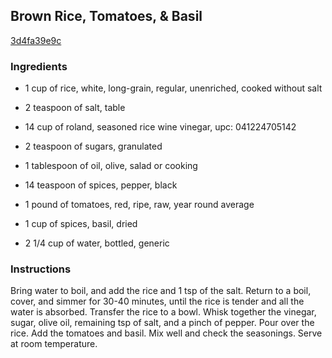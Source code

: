 ## Brown Rice, Tomatoes, & Basil

[3d4fa39e9c](http://www.food.com/recipe/brown-rice-tomatoes-basil-153734)

### Ingredients

 - 1 cup of rice, white, long-grain, regular, unenriched, cooked without salt

 - 2 teaspoon of salt, table

 - 14 cup of roland, seasoned rice wine vinegar, upc: 041224705142

 - 2 teaspoon of sugars, granulated

 - 1 tablespoon of oil, olive, salad or cooking

 - 14 teaspoon of spices, pepper, black

 - 1 pound of tomatoes, red, ripe, raw, year round average

 - 1 cup of spices, basil, dried

 - 2 1/4 cup of water, bottled, generic

### Instructions

Bring water to boil, and add the rice and 1 tsp of the salt. Return to a boil, cover, and simmer for 30-40 minutes, until the rice is tender and all the water is absorbed. Transfer the rice to a bowl. Whisk together the vinegar, sugar, olive oil, remaining tsp of salt, and a pinch of pepper. Pour over the rice. Add the tomatoes and basil. Mix well and check the seasonings. Serve at room temperature.